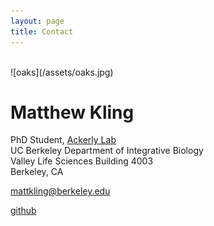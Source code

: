 ```yaml
---
layout: page
title: Contact
---
```

<br>
![oaks](/assets/oaks.jpg)

# Matthew Kling

PhD Student, [Ackerly Lab](http://www.ackerlylab.org) <br>
UC Berkeley Department of Integrative Biology <br>
Valley Life Sciences Building 4003 <br>
Berkeley, CA

mattkling@berkeley.edu

[github](https://github.com/matthewkling)


